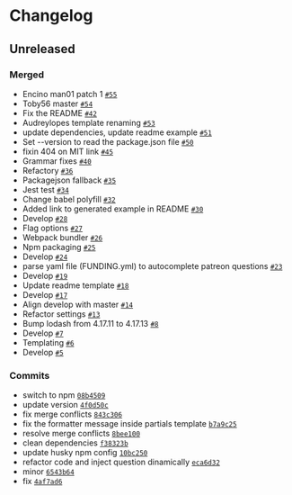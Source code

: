 # Changelog

## Unreleased

### Merged

- Encino man01 patch 1 [`#55`](https://github.com-personal/ibbatta/readme-generator/pull/55)
- Toby56 master [`#54`](https://github.com-personal/ibbatta/readme-generator/pull/54)
- Fix the README [`#42`](https://github.com-personal/ibbatta/readme-generator/pull/42)
- Audreylopes template renaming [`#53`](https://github.com-personal/ibbatta/readme-generator/pull/53)
- update dependencies, update readme example [`#51`](https://github.com-personal/ibbatta/readme-generator/pull/51)
- Set --version to read the package.json file [`#50`](https://github.com-personal/ibbatta/readme-generator/pull/50)
- fixin 404 on MIT link [`#45`](https://github.com-personal/ibbatta/readme-generator/pull/45)
- Grammar fixes [`#40`](https://github.com-personal/ibbatta/readme-generator/pull/40)
- Refactory [`#36`](https://github.com-personal/ibbatta/readme-generator/pull/36)
- Packagejson fallback [`#35`](https://github.com-personal/ibbatta/readme-generator/pull/35)
- Jest test [`#34`](https://github.com-personal/ibbatta/readme-generator/pull/34)
- Change babel polyfill [`#32`](https://github.com-personal/ibbatta/readme-generator/pull/32)
- Added link to generated example in README [`#30`](https://github.com-personal/ibbatta/readme-generator/pull/30)
- Develop [`#28`](https://github.com-personal/ibbatta/readme-generator/pull/28)
- Flag options [`#27`](https://github.com-personal/ibbatta/readme-generator/pull/27)
- Webpack bundler [`#26`](https://github.com-personal/ibbatta/readme-generator/pull/26)
- Npm packaging [`#25`](https://github.com-personal/ibbatta/readme-generator/pull/25)
- Develop [`#24`](https://github.com-personal/ibbatta/readme-generator/pull/24)
- parse yaml file (FUNDING.yml) to autocomplete patreon questions [`#23`](https://github.com-personal/ibbatta/readme-generator/pull/23)
- Develop [`#19`](https://github.com-personal/ibbatta/readme-generator/pull/19)
- Update readme template [`#18`](https://github.com-personal/ibbatta/readme-generator/pull/18)
- Develop [`#17`](https://github.com-personal/ibbatta/readme-generator/pull/17)
- Align develop with master [`#14`](https://github.com-personal/ibbatta/readme-generator/pull/14)
- Refactor settings [`#13`](https://github.com-personal/ibbatta/readme-generator/pull/13)
- Bump lodash from 4.17.11 to 4.17.13 [`#8`](https://github.com-personal/ibbatta/readme-generator/pull/8)
- Develop [`#7`](https://github.com-personal/ibbatta/readme-generator/pull/7)
- Templating [`#6`](https://github.com-personal/ibbatta/readme-generator/pull/6)
- Develop [`#5`](https://github.com-personal/ibbatta/readme-generator/pull/5)

### Commits

- switch to npm [`08b4509`](https://github.com-personal/ibbatta/readme-generator/commit/08b450974bad10a5a3fd9f4b2a1e9f8a45561bb5)
- update version [`4f0d50c`](https://github.com-personal/ibbatta/readme-generator/commit/4f0d50c5f00fa9913feac698d287333538ba6b10)
- fix merge conflicts [`843c306`](https://github.com-personal/ibbatta/readme-generator/commit/843c306b0a30c079bdb270bac34fc268d3f55e88)
- fix the formatter message inside partials template [`b7a9c25`](https://github.com-personal/ibbatta/readme-generator/commit/b7a9c254e8c0389667177c59c8dc6560f1e57394)
- resolve merge conflicts [`8bee100`](https://github.com-personal/ibbatta/readme-generator/commit/8bee100f8e84c6ff3e294cfec8492ccbdf8f80f6)
- clean dependencies [`f38323b`](https://github.com-personal/ibbatta/readme-generator/commit/f38323b809db4e8b6fb29a59c529e0ef6b677816)
- update husky npm config [`10bc250`](https://github.com-personal/ibbatta/readme-generator/commit/10bc250ff2cbef9b5cf61e10f5aae867f40b9e9c)
- refactor code and inject question dinamically [`eca6d32`](https://github.com-personal/ibbatta/readme-generator/commit/eca6d323d4efc40dc57d1f742f79a790b86b7780)
- minor [`6543b64`](https://github.com-personal/ibbatta/readme-generator/commit/6543b644aaea4cd0bfbb2f1ec8c8873004b42f93)
- fix [`4af7ad6`](https://github.com-personal/ibbatta/readme-generator/commit/4af7ad61337b5537dcf5bebff8b1545e5bc4aea2)

